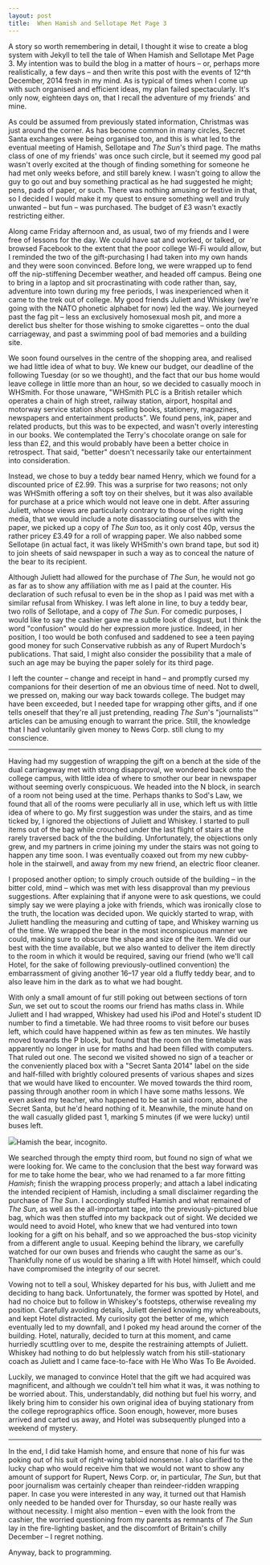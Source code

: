 ```yaml
---
layout: post
title:  When Hamish and Sellotape Met Page 3
---
```


A story so worth remembering in detail, I thought it wise to create a blog system with Jekyll to tell the tale of When Hamish and Sellotape Met Page 3. My intention was to build the blog in a matter of hours &ndash; or, perhaps more realistically, a few days &ndash; and then write this post with the events of 12^th December, 2014 fresh in my mind. As is typical of times when I come up with such organised and efficient ideas, my plan failed spectacularly. It's only now, eighteen days on, that I recall the adventure of my friends' and mine.

As could be assumed from previously stated information, Christmas was just around the corner. As has become common in many circles, Secret Santa exchanges were being organised too, and this is what led to the eventual meeting of Hamish, Sellotape and *The Sun*'s third page. The maths class of one of my friends' was once such circle, but it seemed my good pal wasn't overly excited at the though of finding something for someone he had met only weeks before, and still barely knew. I wasn't going to allow the guy to go out and buy something practical as he had suggested he might; pens, pads of paper, or such. There was nothing amusing or festive in that, so I decided I would make it my quest to ensure something well and truly unwanted &ndash; but fun &ndash; was purchased. The budget of &pound;3 wasn't exactly restricting either.

Along came Friday afternoon and, as usual, two of my friends and I were free of lessons for the day. We could have sat and worked, or talked, or browsed Facebook to the extent that the poor college Wi-Fi would allow, but I reminded the two of the gift-purchasing I had taken into my own hands and they were soon convinced. Before long, we were wrapped up to fend off the nip-stiffening December weather, and headed off campus. Being one to bring in a laptop and sit procrastinating with code rather than, say, adventure into town during my free periods, I was inexperienced when it came to the trek out of college. My good friends Juliett and Whiskey (we're going with the NATO phonetic alphabet for now) led the way. We journeyed past the fag pit &ndash; less an exclusively homosexual mosh pit, and more a derelict bus shelter for those wishing to smoke cigarettes &ndash; onto the dual carriageway, and past a swimming pool of bad memories and a building site.

We soon found ourselves in the centre of the shopping area, and realised we had little idea of what to buy. We knew our budget, our deadline of the following Tuesday (or so we thought), and the fact that our bus home would leave college in little more than an hour, so we decided to casually mooch in WHSmith. For those unaware, "WHSmith PLC is a British retailer which operates a chain of high street, railway station, airport, hospital and motorway service station shops selling books, stationery, magazines, newspapers and entertainment products". We found pens, ink, paper and related products, but this was to be expected, and wasn't overly interesting in our books. We contemplated the Terry's chocolate orange on sale for less than &pound;2, and this would probably have been a better choice in retrospect. That said, "better" doesn't necessarily take our entertainment into consideration.

Instead, we chose to buy a teddy bear named Henry, which we found for a discounted price of &pound;2.99. This was a surprise for two reasons; not only was WHSmith offering a soft toy on their shelves, but it was also available for purchase at a price which would not leave one in debt. After assuring Juliett, whose views are particularly contrary to those of the right wing media, that we would include a note disassociating ourselves with the paper, we picked up a copy of *The Sun* too, as it only cost 40p, versus the rather pricey &pound;3.49 for a roll of wrapping paper. We also nabbed some Sellotape (in actual fact, it was likely WHSmith's own brand tape, but sod it) to join sheets of said newspaper in such a way as to conceal the nature of the bear to its recipient.

Although Juliett had allowed for the purchase of *The Sun*, he would not go as far as to show any affiliation with me as I paid at the counter. His declaration of such refusal to even be in the shop as I paid was met with a similar refusal from Whiskey. I was left alone in line, to buy a teddy bear, two rolls of Sellotape, and a copy of *The Sun*. For comedic purposes, I would like to say the cashier gave me a subtle look of disgust, but I think the word "confusion" would do her expression more justice. Indeed, in her position, I too would be both confused and saddened to see a teen paying good money for such Conservative rubbish as any of Rupert Murdoch's publications. That said, I might also consider the possibility that a male of such an age may be buying the paper solely for its third page.

I left the counter &ndash; change and receipt in hand &ndash; and promptly cursed my companions for their desertion of me an obvious time of need. Not to dwell, we pressed on, making our way back towards college. The budget may have been exceeded, but I needed tape for wrapping other gifts, and if one tells oneself that they're all just pretending, reading *The Sun*'s "journalists'" articles can be amusing enough to warrant the price. Still, the knowledge that I had voluntarily given money to News Corp. still clung to my conscience.

* * *

Having had my suggestion of wrapping the gift on a bench at the side of the dual carriageway met with strong disapproval, we wondered back onto the college campus, with little idea of where to smother our bear in newspaper without seeming overly conspicuous. We headed into the N block, in search of a room not being used at the time. Perhaps thanks to Sod's Law, we found that all of the rooms were peculiarly all in use, which left us with little idea of where to go. My first suggestion was under the stairs, and as time ticked by, I ignored the objections of Juliett and Whiskey. I started to pull items out of the bag while crouched under the last flight of stairs at the rarely traversed back of the the building. Unfortunately, the objections only grew, and my partners in crime joining my under the stairs was not going to happen any time soon. I was eventually coaxed out from my new cubby-hole in the stairwell, and away from my new friend, an electric floor cleaner.

I proposed another option; to simply crouch outside of the building &ndash; in the bitter cold, mind &ndash; which was met with less disapproval than my previous suggestions. After explaining that if anyone were to ask questions, we could simply say we were playing a joke with friends, which was ironically close to the truth, the location was decided upon. We quickly started to wrap, with Juliett handling the measuring and cutting of tape, and Whiskey warning us of the time. We wrapped the bear in the most inconspicuous manner we could, making sure to obscure the shape and size of the item. We did our best with the time available, but we also wanted to deliver the item directly to the room in which it would be required, saving our friend (who we'll call Hotel, for the sake of following previously-outlined convention) the embarrassment of giving another 16&ndash;17 year old a fluffy teddy bear, and to also leave him in the dark as to what we had bought.

With only a small amount of fur still poking out between sections of torn *Sun*, we set out to scout the rooms our friend has maths class in. While Juliett and I had wrapped, Whiskey had used his iPod and Hotel's student ID number to find a timetable. We had three rooms to visit before our buses left, which could have happened within as few as ten minutes. We hastily moved towards the P block, but found that the room on the timetable was apparently no longer in use for maths and had been filled with computers. That ruled out one. The second we visited showed no sign of a teacher or the conveniently placed box with a "Secret Santa 2014" label on the side and half-filled with brightly coloured presents of various shapes and sizes that we would have liked to encounter. We moved towards the third room, passing through another room in which I have some maths lessons. We even asked my teacher, who happened to be sat in said room, about the Secret Santa, but he'd heard nothing of it. Meanwhile, the minute hand on the wall casually glided past 1, marking 5 minutes (if we were lucky) until buses left.

<a class="i" href="{{ site.url }}/images/2014/hamish-full.jpg"><img src="{{ site.url }}/images/2014/hamish.jpg"></a><span>Hamish the bear, incognito.</span>

We searched through the empty third room, but found no sign of what we were looking for. We came to the conclusion that the best way forward was for me to take home the bear, who we had renamed to a far more fitting *Hamish*; finish the wrapping process properly; and attach a label indicating the intended recipient of Hamish, including a small disclaimer regarding the purchase of *The Sun*. I accordingly stuffed Hamish and what remained of *The Sun*, as well as the all-important tape, into the previously-pictured blue bag, which was then stuffed into my backpack out of sight. We decided we would need to avoid Hotel, who knew that we had ventured into town looking for a gift on his behalf, and so we approached the bus-stop vicinity from a different angle to usual. Keeping behind the library, we carefully watched for our own buses and friends who caught the same as our's. Thankfully none of us would be sharing a lift with Hotel himself, which could have compromised the integrity of our secret.

Vowing not to tell a soul, Whiskey departed for his bus, with Juliett and me deciding to hang back. Unfortunately, the former was spotted by Hotel, and had no choice but to follow in Whiskey's footsteps, otherwise revealing my position. Carefully avoiding details, Juliett denied knowing my whereabouts, and kept Hotel distracted. My curiosity got the better of me, which eventually led to my downfall, and I poked my head around the corner of the building. Hotel, naturally, decided to turn at this moment, and came hurriedly scuttling over to me, despite the restraining attempts of Juliett. Whiskey had nothing to do but helplessly watch from his still-stationary coach as Juliett and I came face-to-face with He Who Was To Be Avoided.

Luckily, we managed to convince Hotel that the gift we had acquired was magnificent, and although we couldn't tell him what it was, it was nothing to be worried about. This, understandably, did nothing but fuel his worry, and likely bring him to consider his own original idea of buying stationary from the college reprographics office. Soon enough, however, more buses arrived and carted us away, and Hotel was subsequently plunged into a weekend of mystery.

* * *

In the end, I did take Hamish home, and ensure that none of his fur was poking out of his suit of right-wing tabloid nonsense. I also clarified to the lucky chap who would receive him that we would not want to show any amount of support for Rupert, News Corp. or, in particular, *The Sun*, but that poor journalism was certainly cheaper than reindeer-ridden wrapping paper. In case you were interested in any way, it turned out that Hamish only needed to be handed over for Thursday, so our haste really was without necessity. I might also mention &ndash; even with the look from the cashier, the worried questioning from my parents as remnants of *The Sun* lay in the fire-lighting basket, and the discomfort of Britain's chilly December &ndash; I regret nothing.

Anyway, back to programming.
